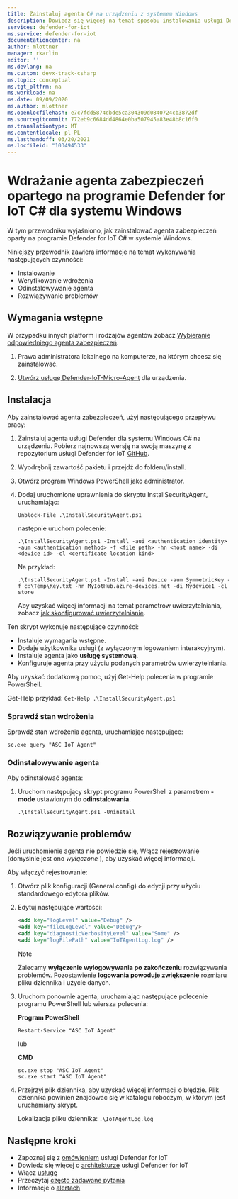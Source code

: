 ```yaml
---
title: Zainstaluj agenta C# na urządzeniu z systemem Windows
description: Dowiedz się więcej na temat sposobu instalowania usługi Defender for IoT Agent na 32-bitowych lub 64-bitowych urządzeniach z systemem Windows.
services: defender-for-iot
ms.service: defender-for-iot
documentationcenter: na
author: mlottner
manager: rkarlin
editor: ''
ms.devlang: na
ms.custom: devx-track-csharp
ms.topic: conceptual
ms.tgt_pltfrm: na
ms.workload: na
ms.date: 09/09/2020
ms.author: mlottner
ms.openlocfilehash: e7c7fdd5874dbde5ca304309d0840724cb3872df
ms.sourcegitcommit: 772eb9c6684dd4864e0ba507945a83e48b8c16f0
ms.translationtype: MT
ms.contentlocale: pl-PL
ms.lasthandoff: 03/20/2021
ms.locfileid: "103494533"
---
```

# <a name="deploy-a-defender-for-iot-c-based-security-agent-for-windows"></a>Wdrażanie agenta zabezpieczeń opartego na programie Defender for IoT C# dla systemu Windows

W tym przewodniku wyjaśniono, jak zainstalować agenta zabezpieczeń oparty na programie Defender for IoT C# w systemie Windows.

Niniejszy przewodnik zawiera informacje na temat wykonywania następujących czynności:

- Instalowanie
- Weryfikowanie wdrożenia
- Odinstalowywanie agenta
- Rozwiązywanie problemów

## <a name="prerequisites"></a>Wymagania wstępne

W przypadku innych platform i rodzajów agentów zobacz [Wybieranie odpowiedniego agenta zabezpieczeń](how-to-deploy-agent.md).

1. Prawa administratora lokalnego na komputerze, na którym chcesz się zainstalować.

1. [Utwórz usługę Defender-IoT-Micro-Agent](quickstart-create-security-twin.md) dla urządzenia.

## <a name="installation"></a>Instalacja

Aby zainstalować agenta zabezpieczeń, użyj następującego przepływu pracy:

1. Zainstaluj agenta usługi Defender dla systemu Windows C# na urządzeniu. Pobierz najnowszą wersję na swoją maszynę z repozytorium usługi Defender for IoT [GitHub](https://github.com/Azure/Azure-IoT-Security-Agent-CS).

1. Wyodrębnij zawartość pakietu i przejdź do folderu/install.

1. Otwórz program Windows PowerShell jako administrator.
1. Dodaj uruchomione uprawnienia do skryptu InstallSecurityAgent, uruchamiając:

    ```
    Unblock-File .\InstallSecurityAgent.ps1
    ```

    następnie uruchom polecenie:

    ```
    .\InstallSecurityAgent.ps1 -Install -aui <authentication identity> -aum <authentication method> -f <file path> -hn <host name> -di <device id> -cl <certificate location kind>
    ```

    Na przykład:

    ```
    .\InstallSecurityAgent.ps1 -Install -aui Device -aum SymmetricKey -f c:\Temp\Key.txt -hn MyIotHub.azure-devices.net -di Mydevice1 -cl store
    ```

    Aby uzyskać więcej informacji na temat parametrów uwierzytelniania, zobacz [jak skonfigurować uwierzytelnianie](concept-security-agent-authentication-methods.md).

Ten skrypt wykonuje następujące czynności:

* Instaluje wymagania wstępne.
* Dodaje użytkownika usługi (z wyłączonym logowaniem interakcyjnym).
* Instaluje agenta jako **usługę systemową**.
* Konfiguruje agenta przy użyciu podanych parametrów uwierzytelniania.

Aby uzyskać dodatkową pomoc, użyj Get-Help polecenia w programie PowerShell.

Get-Help przykład:    ```Get-Help .\InstallSecurityAgent.ps1```

### <a name="verify-deployment-status"></a>Sprawdź stan wdrożenia

Sprawdź stan wdrożenia agenta, uruchamiając następujące:

```sc.exe query "ASC IoT Agent"```

### <a name="uninstall-the-agent"></a>Odinstalowywanie agenta

Aby odinstalować agenta:

1. Uruchom następujący skrypt programu PowerShell z parametrem **-mode** ustawionym do **odinstalowania**.

    ```
    .\InstallSecurityAgent.ps1 -Uninstall
    ```

## <a name="troubleshooting"></a>Rozwiązywanie problemów

Jeśli uruchomienie agenta nie powiedzie się, Włącz rejestrowanie (domyślnie jest ono *wyłączone* ), aby uzyskać więcej informacji.

Aby włączyć rejestrowanie:

1. Otwórz plik konfiguracji (General.config) do edycji przy użyciu standardowego edytora plików.

1. Edytuj następujące wartości:

   ```xml
   <add key="logLevel" value="Debug" />
   <add key="fileLogLevel" value="Debug"/>
   <add key="diagnosticVerbosityLevel" value="Some" />
   <add key="logFilePath" value="IoTAgentLog.log" />
   ```

    > [!NOTE]
    > Zalecamy **wyłączenie wylogowywania po zakończeniu** rozwiązywania problemów. Pozostawienie **logowania powoduje zwiększenie** rozmiaru pliku dziennika i użycie danych.

1. Uruchom ponownie agenta, uruchamiając następujące polecenie programu PowerShell lub wiersza polecenia:

    **Program PowerShell**

     ```
     Restart-Service "ASC IoT Agent"
     ```

   lub

    **CMD**

     ```
     sc.exe stop "ASC IoT Agent"
     sc.exe start "ASC IoT Agent"
     ```

1. Przejrzyj plik dziennika, aby uzyskać więcej informacji o błędzie. Plik dziennika powinien znajdować się w katalogu roboczym, w którym jest uruchamiany skrypt. 

   Lokalizacja pliku dziennika: `.\IoTAgentLog.log`

## <a name="next-steps"></a>Następne kroki

* Zapoznaj się z [omówieniem](overview.md) usługi Defender for IoT
* Dowiedz się więcej o [architekturze](architecture.md) usługi Defender for IoT
* Włącz [usługę](quickstart-onboard-iot-hub.md)
* Przeczytaj [często zadawane pytania](resources-frequently-asked-questions.md)
* Informacje o [alertach](concept-security-alerts.md)
